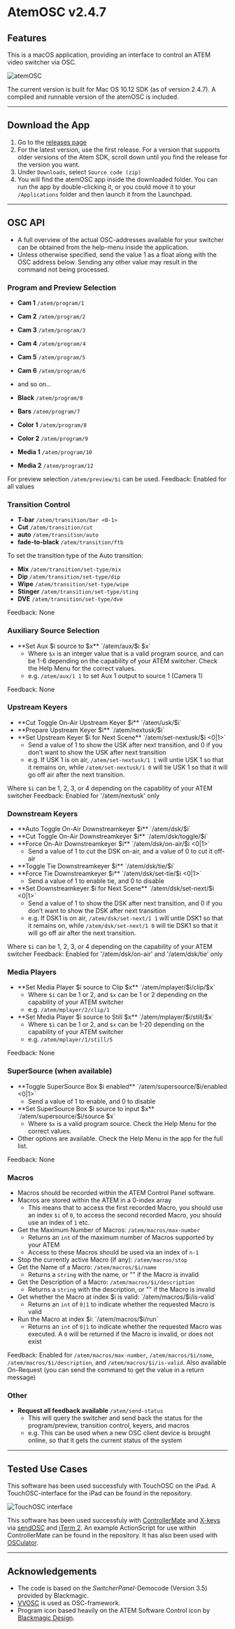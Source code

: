 # AtemOSC v2.4.7

## Features
This is a macOS application, providing an interface to control an ATEM video switcher via OSC. 

![atemOSC](https://github.com/danielbuechele/atemOSC/raw/master/atemOSC.jpg)

The current version is built for Mac OS 10.12 SDK (as of version 2.4.7). A compiled and runnable version of the atemOSC is included. 

----------

## Download the App

1. Go to the [releases page](https://github.com/danielbuechele/atemOSC/releases)
2. For the latest version, use the first release.  For a version that supports older versions of the Atem SDK, scroll down until you find the release for the version you want.
2. Under `Downloads`, select `Source code (zip)`
3. You will find the atemOSC app inside the downloaded folder.  You can run the app by double-clicking it, or you could move it to your `/Applications` folder and then launch it from the Launchpad.

----------

## OSC API

 - A full overview of the actual OSC-addresses available for your switcher can be obtained from the help-menu inside the application.
 - Unless otherwise specified, send the value 1 as a float along with the OSC address below. Sending any other value may result in the command not being processed.
 

### Program and Preview Selection

 - **Cam 1** `/atem/program/1`
 - **Cam 2** `/atem/program/2`
 - **Cam 3** `/atem/program/3`
 - **Cam 4** `/atem/program/4`
 - **Cam 5** `/atem/program/5`
 - **Cam 6** `/atem/program/6`
 - and so on...
  
 - **Black** `/atem/program/0`
 - **Bars** `/atem/program/7`
 - **Color 1** `/atem/program/8`
 - **Color 2** `/atem/program/9`
 - **Media 1** `/atem/program/10`
 - **Media 2** `/atem/program/12`

For preview selection `/atem/preview/$i` can be used.
Feedback: Enabled for all values


### Transition Control

 - **T-bar** `/atem/transition/bar <0-1>`
 - **Cut** `/atem/transition/cut`
 - **auto** `/atem/transition/auto`
 - **fade-to-black** `/atem/transition/ftb`

To set the transition type of the Auto transition:

 - **Mix** `/atem/transition/set-type/mix`
 - **Dip** `/atem/transition/set-type/dip`
 - **Wipe** `/atem/transition/set-type/wipe`
 - **Stinger** `/atem/transition/set-type/sting`
 - **DVE** `/atem/transition/set-type/dve`
 
 Feedback: None
 
### Auxiliary Source Selection

 - **Set Aux $i source to $x** `/atem/aux/$i $x`
   - Where `$x` is an integer value that is a valid program source, and can be 1-6 depending on the capability of your ATEM switcher. Check the Help Menu for the correct values.
   - e.g. `/atem/aux/1 1` to set Aux 1 output to source 1 (Camera 1)
   
Feedback: None

### Upstream Keyers

 - **Cut Toggle On-Air Upstream Keyer $i** `/atem/usk/$i` 
 - **Prepare Upstream Keyer $i** `/atem/nextusk/$i`
 - **Set Upstream Keyer $i for Next Scene** `/atem/set-nextusk/$i <0|1>`
     - Send a value of 1 to show the USK after next transition, and 0 if you don’t want to show the USK after next transition
     - e.g. If USK 1 is on air, `/atem/set-nextusk/1 1` will untie USK 1 so that it remains on, while `/atem/set-nextusk/1 0` will tie USK 1 so that it will go off air after the next transition.

Where `$i` can be 1, 2, 3, or 4 depending on the capability of your ATEM switcher
Feedback: Enabled for '/atem/nextusk' only
     
### Downstream Keyers

 - **Auto Toggle On-Air Downstreamkeyer $i** `/atem/dsk/$i`
 - **Cut Toggle On-Air Downstreamkeyer $i** `/atem/dsk/toggle/$i`
 - **Force On-Air Downstreamkeyer $i** `/atem/dsk/on-air/$i <0|1>`
     - Send a value of 1 to cut the DSK on-air, and a value of 0 to cut it off-air
 - **Toggle Tie Downstreamkeyer $i** `/atem/dsk/tie/$i`
 - **Force Tie Downstreamkeyer $i** `/atem/dsk/set-tie/$i <0|1>`
     - Send a value of 1 to enable tie, and 0 to disable
 - **Set Downstreamkeyer $i for Next Scene** `/atem/dsk/set-next/$i <0|1>`
     - Send a value of 1 to show the DSK after next transition, and 0 if you don’t want to show the DSK after next transition
     - e.g. If DSK1 is on air, `/atem/dsk/set-next/1 1` will untie DSK1 so that it remains on, while `/atem/dsk/set-next/1 0` will tie DSK1 so that it will go off air after the next transition.
 
Where `$i` can be 1, 2, 3, or 4 depending on the capability of your ATEM switcher
Feedback: Enabled for '/atem/dsk/on-air' and '/atem/dsk/tie' only
 

### Media Players

 - **Set Media Player $i source to Clip $x** `/atem/mplayer/$i/clip/$x`
     - Where `$i` can be 1 or 2, and `$x` can be 1 or 2 depending on the capability of your ATEM switcher
     - e.g. `/atem/mplayer/2/clip/1`
 - **Set Media Player $i source to Still $x** `/atem/mplayer/$i/still/$x`
     - Where `$i` can be 1 or 2, and `$x` can be 1-20 depending on the capability of your ATEM switcher
     - e.g. `/atem/mplayer/1/still/5`
     
Feedback: None
   
### SuperSource (when available)

   - **Toggle SuperSource Box $i enabled** `/atem/supersource/$i/enabled <0|1>`
     - Send a value of 1 to enable, and 0 to disable
   - **Set SuperSource Box $i source to input $x** `/atem/supersource/$i/source $x`
     - Where `$x` is a valid program source. Check the Help Menu for the correct values.
   - Other options are available. Check the Help Menu in the app for the full list.
   
Feedback: None

### Macros

   - Macros should be recorded within the ATEM Control Panel software.
   - Macros are stored within the ATEM in a 0-index array
     - This means that to access the first recorded Macro, you should use an index `$i` of `0`, to access the second recorded Macro, you should use an index of `1` etc.
   - Get the Maximum Number of Macros: `/atem/macros/max-number`
     - Returns an `int` of the maximum number of Macros supported by your ATEM
     - Access to these Macros should be used via an index of `n-1`
   - Stop the currently active Macro (if any): `/atem/macros/stop`
   - Get the Name of a Macro: `/atem/macros/$i/name`
     - Returns a `string` with the name, or "" if the Macro is invalid
   - Get the Description of a Macro: `/atem/macros/$i/description`
     - Returns a `string` with the description, or "" if the Macro is invalid
   - Get whether the Macro at index $i is valid: `/atem/macros/$i/is-valid`
     - Returns an `int` of `0|1` to indicate whether the requested Macro is valid
   - Run the Macro at index $i: `/atem/macros/$i/run`
     - Returns an `int` of `0|1` to indicate whether the requested Macro was executed. A `0` will be returned if the Macro is invalid, or does not exist

Feedback: Enabled for `/atem/macros/max-number`, `/atem/macros/$i/name`, `/atem/macros/$i/description`, and `/atem/macros/$i/is-valid`. Also available On-Request (you can send the command to get the value in a return message)

### Other

  - **Request all feedback available** `/atem/send-status`
  	- This will query the switcher and send back the status for the program/preview, transition control, keyers, and macros
	- e.g. This can be used when a new OSC client device is brought online, so that it gets the current status of the system

----------

## Tested Use Cases

This software has been used successfuly with TouchOSC on the iPad. A TouchOSC-interface for the iPad can be found in the repository.

![TouchOSC interface](https://github.com/danielbuechele/atemOSC/raw/master/ipad-interface.png)

This software has been used successfuly with [ControllerMate](http://www.orderedbytes.com/controllermate/) and [X-keys](http://xkeys.com/XkeysKeyboards/index.php) via [sendOSC](http://archive.cnmat.berkeley.edu/OpenSoundControl/clients/sendOSC.html) and [iTerm 2](https://www.iterm2.com/). An example ActionScript for use within ControllerMate can be found in the repository.  It has also been used with [OSCulator](https://osculator.net).

-----------

## Acknowledgements

- The code is based on the *SwitcherPanel*-Democode (Version 3.5) provided by Blackmagic.
- [VVOSC](http://code.google.com/p/vvopensource/) is used as OSC-framework.
- Program icon based heavily on the ATEM Software Control icon by [Blackmagic Design](http://www.blackmagicdesign.com).

